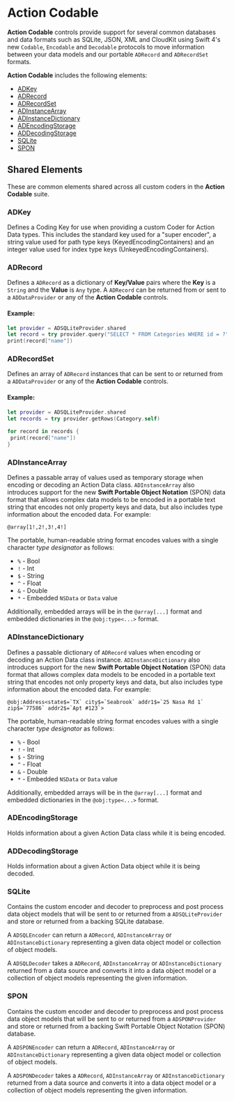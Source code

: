 # Action Codable
 
**Action Codable** controls provide support for several common databases and data formats such as SQLite, JSON, XML and CloudKit using Swift 4's new `Codable`, `Encodable` and `Decodable` protocols to move information between your data models and our portable `ADRecord` and `ADRecordSet` formats.

**Action Codable** includes the following elements:

* [ADKey](#ADKey)
* [ADRecord](#ADRecord)
* [ADRecordSet](#ADRecordSet)
* [ADInstanceArray](#ADInstanceArray)
* [ADInstanceDictionary](#ADInstanceDictionary)
* [ADEncodingStorage](#ADEncodingStorage)
* [ADDecodingStorage](#ADDecodingStorage)
* [SQLite](#SQLite)
* [SPON](#SPON)

## Shared Elements

These are common elements shared across all custom coders in the **Action Codable** suite.

<a name="ADKey"></a>
### ADKey

Defines a Coding Key for use when providing a custom Coder for Action Data types. This includes the standard key used for a "super encoder", a string value used for path type keys (KeyedEncodingContainers) and an integer value used for index type keys (UnkeyedEncodingContainers).

<a name="ADRecord"></a>
### ADRecord

Defines a `ADRecord` as a dictionary of **Key/Value** pairs where the **Key** is a `String` and the **Value** is `Any` type. A `ADRecord` can be returned from or sent to a `ADDataProvider` or any of the **Action Codable** controls.
 
#### Example:
 
```swift
let provider = ADSQLiteProvider.shared
let record = try provider.query("SELECT * FROM Categories WHERE id = ?", withParameters: [1])
print(record["name"])
```

<a name="ADRecordSet"></a>
### ADRecordSet

Defines an array of `ADRecord` instances that can be sent to or returned from a `ADDataProvider` or any of the **Action Codable** controls.
 
#### Example:

```swift
let provider = ADSQLiteProvider.shared
let records = try provider.getRows(Category.self)
 
for record in records {
 print(record["name"])
}
```

<a name="ADInstanceArray"></a>
### ADInstanceArray

Defines a passable array of values used as temporary storage when encoding or decoding an Action Data class. `ADInstanceArray` also introduces support for the new **Swift Portable Object Notation** (SPON) data format that allows complex data models to be encoded in a portable text string that encodes not only property keys and data, but also includes type information about the encoded data. For example:
 
```
@array[1!,2!,3!,4!]
```
The portable, human-readable string format encodes values with a single character _type designator_ as follows:
 
* `%` - Bool
* `!` - Int
* `$` - String
* `^` - Float
* `&` - Double
* `*` - Embedded `NSData` or `Data` value
 
 Additionally, embedded arrays will be in the `@array[...]` format and embedded dictionaries in the `@obj:type<...>` format.

<a name="ADInstanceDictionary"></a>
### ADInstanceDictionary

Defines a passable dictionary of `ADRecord` values when encoding or decoding an Action Data class instance. `ADInstanceDictionary` also introduces support for the new **Swift Portable Object Notation** (SPON) data format that allows complex data models to be encoded in a portable text string that encodes not only property keys and data, but also includes type information about the encoded data. For example:
 
```
@obj:Address<state$=`TX` city$=`Seabrook` addr1$=`25 Nasa Rd 1` zip$=`77586` addr2$=`Apt #123`>
```
The portable, human-readable string format encodes values with a single character _type designator_ as follows:
 
* `%` - Bool
* `!` - Int
* `$` - String
* `^` - Float
* `&` - Double
* `*` - Embedded `NSData` or `Data` value
 
 Additionally, embedded arrays will be in the `@array[...]` format and embedded dictionaries in the `@obj:type<...>` format.

<a name="ADEncodingStorage"></a>
### ADEncodingStorage

Holds information about a given Action Data class while it is being encoded.

<a name="ADDecodingStorage"></a>
### ADDecodingStorage

Holds information about a given Action Data object while it is being decoded.

<a name="SQLite"></a>
### SQLite

Contains the custom encoder and decoder to preprocess and post process data object models that will be sent to or returned from a `ADSQLiteProvider` and store or returned from a backing SQLite database.

A `ADSQLEncoder` can return a `ADRecord`, `ADInstanceArray` or `ADInstanceDictionary` representing a given data object model or collection of object models.

A `ADSQLDecoder` takes a `ADRecord`, `ADInstanceArray` or `ADInstanceDictionary` returned from a data source and converts it into a data object model or a collection of object models representing the given information.

<a name="SPON"></a>
### SPON

Contains the custom encoder and decoder to preprocess and post process data object models that will be sent to or returned from a `ADSPONProvider` and store or returned from a backing Swift Portable Object Notation (SPON) database.

A `ADSPONEncoder` can return a `ADRecord`, `ADInstanceArray` or `ADInstanceDictionary` representing a given data object model or collection of object models.

A `ADSPONDecoder` takes a `ADRecord`, `ADInstanceArray` or `ADInstanceDictionary` returned from a data source and converts it into a data object model or a collection of object models representing the given information.

